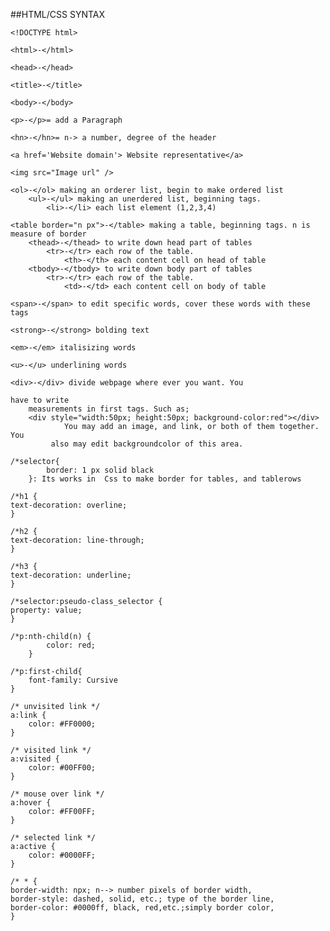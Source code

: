 ##HTML/CSS SYNTAX

    <!DOCTYPE html>
	
	<html>-</html>
    
	<head>-</head>
	
	<title>-</title>
	
	<body>-</body>
	
	<p>-</p>= add a Paragraph
	
	<hn>-</hn>= n-> a number, degree of the header
	
	<a href='Website domain'> Website representative</a>
	
	<img src="Image url" /> 
	
	<ol>-</ol> making an orderer list, begin to make ordered list
		<ul>-</ul> making an unerdered list, beginning tags. 
			<li>-</li> each list element (1,2,3,4)
	
	<table border="n px">-</table> making a table, beginning tags. n is measure of border
		<thead>-</thead> to write down head part of tables
			<tr>-</tr> each row of the table.
				<th>-</th> each content cell on head of table
		<tbody>-</tbody> to write down body part of tables
			<tr>-</tr> each row of the table.
				<td>-</td> each content cell on body of table
	
	<span>-</span> to edit specific words, cover these words with these tags
	
	<strong>-</strong> bolding text
	
	<em>-</em> italisizing words
	
	<u>-</u> underlining words
	
	<div>-</div> divide webpage where ever you want. You 
	
	have to write 
		measurements in first tags. Such as;
		<div style="width:50px; height:50px; background-color:red"></div>
				You may add an image, and link, or both of them together. You 
			 also may edit backgroundcolor of this area. 
	
	/*selector{
			border: 1 px solid black
		}: Its works in  Css to make border for tables, and tablerows
	    
    /*h1 {
    text-decoration: overline;
    }
    
    /*h2 {
    text-decoration: line-through;
    }
    
    /*h3 {
    text-decoration: underline;
    }
	
	/*selector:pseudo-class_selector {
    property: value;
    }
	
	/*p:nth-child(n) {
    		color: red;
    	}
    
	/*p:first-child{
    	font-family: Cursive
    } 
	
	/* unvisited link */
    a:link {
    	color: #FF0000;
    }
    
    /* visited link */
    a:visited {
    	color: #00FF00;
    }
    
    /* mouse over link */
    a:hover {
    	color: #FF00FF;
    }
    
    /* selected link */
    a:active {
    	color: #0000FF;
	}
	
	/* * {
    border-width: npx; n--> number pixels of border width,
    border-style: dashed, solid, etc.; type of the border line,
    border-color: #0000ff, black, red,etc.;simply border color,
	}	
 	